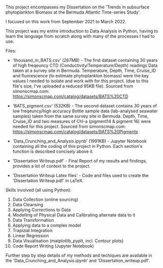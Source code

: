 This project encompasses my Dissertation on the 'Trends in subsurface phytoplankton Biomass at the Bermuda Atlantic Time-series Study'.

I focused on this work from September 2021 to March 2022.

This project was my entire introduction to Data Analysis in Python, having to learn the language from scratch along with many of the processes I had to use.

Files:
- 'thousand_m_BATS.csv' (267MB) - The first dataset containing 30 years of high freqeuncy CTD (Conductivity/Temperature/Depth) readings Data taken at a survey site in Bermuda. Temperature, Depth, Time, Cruise_ID and fluorescence (to estimate phytoplankton biomass) were the key values I needed to isolate and work with for this project. (due to this file's size, I've uploaded a reduced 95KB file). Sourced from simonscmap.com: https://simonscmap.com/catalog/datasets/BATS%20CTD

- 'BATS_pigment.csv' (532KB) - The second dataset contains 30 years of low freqeuncy/high accuracy Bottle sample data (lab-analysed seawater samples) taken from the same survey site in Bermuda. Depth, Time, Cruise_ID and two measures of Chl-a (pigment14 & pigment 16) were needed for this project. Sourced from simonscmap.com: https://simonscmap.com/catalog/datasets/BATS%20Pigments

- 'Data_Crunching_and_Analysis.ipynb' (1991KB) - Jupyter Notebook containing all the coding of this project in Python. Each section's function is described concisely above it.

- 'Dissertation Writeup.pdf' - Final Report of my results and findings, provides a lot of context to the project.

- 'Dissertation Writeup Latex files' - Code and files used to create the 'Dissertation Writeup.pdf' in LaTeX.

Skills involved (all using Python):
1. Data Collection (online sourcing)
2. Data Cleansing
3. Applying Corrections to Data
4. Modelling of Physical Data and Calibrating alternate data to it
5. Data Transformation
6. Applying data to a complex model
7. Trapizial Integration
8. Linear Regression
9. Data Visualisation (matplotlib_pyplt, incl. Contour plots)
10. Code Report Writing (Jupyter Notebook)

Further step by step details of my methods and techiques are available in the 'Data_Crunching_and_Analysis.ipynb' and 'Dissertation_writeup.pdf'.
